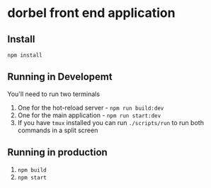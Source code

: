 # dorbel front end application

## Install
``npm install``

## Running in Developemt
You'll need to run two terminals
1. One for the hot-reload server - ``npm run build:dev``
2. One for the main application - ``npm run start:dev``
3. If you have ``tmux`` installed you can run ``./scripts/run`` to run both commands in a split screen

## Running in production
1. ``npm build``
2. ``npm start``

